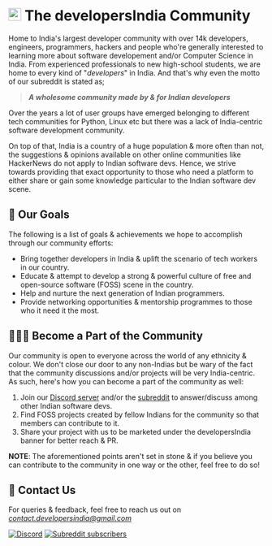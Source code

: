 # <img height="25" src="https://user-images.githubusercontent.com/34342551/149631807-7d1557dc-13a5-4eed-9570-caa7f4d5fd83.gif"> The developersIndia Community

Home to India's largest developer community with over 14k developers, engineers, programmers, hackers and people who're generally interested to learning more about software developement and/or Computer Science in India. From experienced professionals to new high-school students, we are home to every kind of "_developers_" in India. And that's why even the motto of our subreddit is stated as;

> _**A wholesome community made by & for Indian developers**_

Over the years a lot of user groups have emerged belonging to different tech communities for Python, Linux etc but there was a lack of India-centric software development community.

On top of that, India is a country of a huge population & more often than not, the suggestions & opinions available on other online communities like HackerNews do not apply to Indian software devs. Hence, we strive towards providing that exact opportunity to those who need a platform to either share or gain some knowledge particular to the Indian software dev scene.

## 🎯 Our Goals

The following is a list of goals & achievements we hope to accomplish through our community efforts:

- Bring together developers in India & uplift the scenario of tech workers in our country.
- Educate & attempt to develop a strong & powerful culture of free and open-source software (FOSS) scene in the country.
- Help and nurture the next generation of Indian programmers.
- Provide networking opportunities & mentorship programmes to those who it need it the most.

## 🧑‍🤝‍🧑 Become a Part of the Community

<!-- Update this section as & when necessary -->
Our community is open to everyone across the world of any ethnicity & colour. We don't close our door to any non-Indias but be wary of the fact that the community discussions and/or projects will be very India-centric. As such, here's how you can become a part of the community as well:

1. Join our [Discord server](https://discord.com/invite/MKXMSNC) and/or the [subreddit](https://www.reddit.com/r/developersIndia) to answer/discuss among other Indian software devs.
2. Find FOSS projects created by fellow Indians for the community so that members can contribute to it.
3. Share your project with us to be marketed under the developersIndia banner for better reach & PR.

**NOTE**: The aforementioned points aren't set in stone & if you believe you can contribute to the community in one way or the other, feel free to do so!

## 📇 Contact Us

For queries & feedback, feel free to reach us out on [_contact.developersindia@gmail.com_](mailto:contact.developersindia@gmail.com)

<!-- DO NOT REMOVE THESE 2 badges -->
[![Discord](https://img.shields.io/discord/669880381649977354?color=blue)](https://discordapp.com/invite/MKXMSNC)
[![Subreddit subscribers](https://img.shields.io/reddit/subreddit-subscribers/developersIndia?style=social)](https://www.reddit.com/r/developersIndia/)
